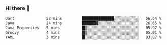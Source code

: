 ### Hi there 👋

<!--START_SECTION:waka-->

```txt
Dart              52 mins         ██████████████░░░░░░░░░░░   56.64 %
Java              24 mins         ██████▓░░░░░░░░░░░░░░░░░░   26.65 %
Java Properties   5 mins          █▒░░░░░░░░░░░░░░░░░░░░░░░   05.97 %
Groovy            4 mins          █▒░░░░░░░░░░░░░░░░░░░░░░░   05.01 %
YAML              3 mins          █░░░░░░░░░░░░░░░░░░░░░░░░   03.87 %
```

<!--END_SECTION:waka-->


<!--
**AnkelMauCastillo/AnkelMauCastillo** is a ✨ _special_ ✨ repository because its `README.md` (this file) appears on your GitHub profile.

Here are some ideas to get you started:

- 🔭 I’m currently working on ...
- 🌱 I’m currently learning ...
- 👯 I’m looking to collaborate on ...
- 🤔 I’m looking for help with ...
- 💬 Ask me about ...
- 📫 How to reach me: ...
- 😄 Pronouns: ...
- ⚡ Fun fact: ...
-->
